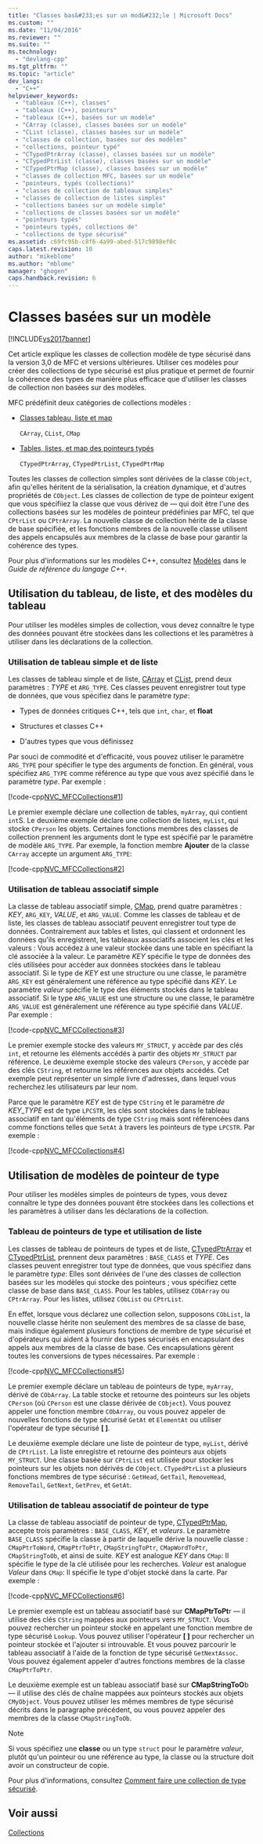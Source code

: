 ```yaml
---
title: "Classes bas&#233;es sur un mod&#232;le | Microsoft Docs"
ms.custom: ""
ms.date: "11/04/2016"
ms.reviewer: ""
ms.suite: ""
ms.technology: 
  - "devlang-cpp"
ms.tgt_pltfrm: ""
ms.topic: "article"
dev_langs: 
  - "C++"
helpviewer_keywords: 
  - "tableaux (C++), classes"
  - "tableaux (C++), pointeurs"
  - "tableaux (C++), basées sur un modèle"
  - "CArray (classe), classes basées sur un modèle"
  - "CList (classe), classes basées sur un modèle"
  - "classes de collection, basées sur des modèles"
  - "collections, pointeur typé"
  - "CTypedPtrArray (classe), classes basées sur un modèle"
  - "CTypedPtrList (classe), classes basées sur un modèle"
  - "CTypedPtrMap (classe), classes basées sur un modèle"
  - "classes de collection MFC, basées sur un modèle"
  - "pointeurs, typés (collections)"
  - "classes de collection de tableaux simples"
  - "classes de collection de listes simples"
  - "collections basées sur un modèle simple"
  - "collections de classes basées sur un modèle"
  - "pointeurs typés"
  - "pointeurs typés, collections de"
  - "collections de type sécurisé"
ms.assetid: c69fc95b-c8f6-4a99-abed-517c9898ef0c
caps.latest.revision: 10
author: "mikeblome"
ms.author: "mblome"
manager: "ghogen"
caps.handback.revision: 6
---
```

# Classes bas&#233;es sur un mod&#232;le
[!INCLUDE[vs2017banner](../assembler/inline/includes/vs2017banner.md)]

Cet article explique les classes de collection modèle de type sécurisé dans la version 3,0 de MFC et versions ultérieures.  Utiliser ces modèles pour créer des collections de type sécurisé est plus pratique et permet de fournir la cohérence des types de manière plus efficace que d'utiliser les classes de collection non basées sur des modèles.  
  
 MFC prédéfinit deux catégories de collections modèles :  
  
-   [Classes tableau, liste et map](#_core_using_simple_array.2c_.list.2c_.and_map_templates)  
  
     `CArray`, `CList`, `CMap`  
  
-   [Tables, listes, et map des pointeurs typés](#_core_using_typed.2d.pointer_collection_templates)  
  
     `CTypedPtrArray`, `CTypedPtrList`, `CTypedPtrMap`  
  
 Toutes les classes de collection simples sont dérivées de la classe `CObject`, afin qu'elles héritent de la sérialisation, la création dynamique, et d'autres propriétés de `CObject`.  Les classes de collection de type de pointeur exigent que vous spécifiiez la classe que vous dérivez de — qui doit être l'une des collections basées sur les modèles de pointeur prédéfinies par MFC, tel que `CPtrList` ou `CPtrArray`.  La nouvelle classe de collection hérite de la classe de base spécifiée, et les fonctions membres de la nouvelle classe utilisent des appels encapsulés aux membres de la classe de base pour garantir la cohérence des types.  
  
 Pour plus d'informations sur les modèles C\+\+, consultez [Modèles](../cpp/templates-cpp.md) dans le *Guide de référence du langage C\+\+*.  
  
##  <a name="_core_using_simple_array.2c_.list.2c_.and_map_templates"></a> Utilisation du tableau, de liste, et des modèles du tableau  
 Pour utiliser les modèles simples de collection, vous devez connaître le type des données pouvant être stockées dans les collections et les paramètres à utiliser dans les déclarations de la collection.  
  
###  <a name="_core_simple_array_and_list_usage"></a> Utilisation de tableau simple et de liste  
 Les classes de tableau simple et de liste, [CArray](../mfc/reference/carray-class.md) et [CList](../mfc/reference/clist-class.md), prend deux paramètres : *TYPE* et `ARG_TYPE`.  Ces classes peuvent enregistrer tout type de données, que vous spécifiez dans le paramètre *type*:  
  
-   Types de données critiques C\+\+, tels que `int`, `char`, et **float**  
  
-   Structures et classes C\+\+  
  
-   D'autres types que vous définissez  
  
 Par souci de commodité et d'efficacité, vous pouvez utiliser le paramètre `ARG_TYPE` pour spécifier le type des arguments de fonction.  En général, vous spécifiez `ARG_TYPE` comme référence au type que vous avez spécifié dans le paramètre *type*.  Par exemple :  
  
 [!code-cpp[NVC_MFCCollections#1](../mfc/codesnippet/CPP/template-based-classes_1.cpp)]  
  
 Le premier exemple déclare une collection de tables, `myArray`, qui contient `int`S.  Le deuxième exemple déclare une collection de listes, `myList`, qui stocke `CPerson` les objets.  Certaines fonctions membres des classes de collection prennent les arguments dont le type est spécifié par le paramètre de modèle `ARG_TYPE`.  Par exemple, la fonction membre **Ajouter** de la classe `CArray` accepte un argument `ARG_TYPE`:  
  
 [!code-cpp[NVC_MFCCollections#2](../mfc/codesnippet/CPP/template-based-classes_2.cpp)]  
  
###  <a name="_core_simple_map_usage"></a> Utilisation de tableau associatif simple  
 La classe de tableau associatif simple, [CMap](../mfc/reference/cmap-class.md), prend quatre paramètres : *KEY*, `ARG_KEY`, *VALUE*, et `ARG_VALUE`.  Comme les classes de tableau et de liste, les classes de tableau associatif peuvent enregistrer tout type de données.  Contrairement aux tables et listes, qui classent et ordonnent les données qu'ils enregistrent, les tableaux associatifs associent les clés et les valeurs : Vous accédez à une valeur stockée dans une table en spécifiant la clé associée à la valeur.  Le paramètre *KEY* spécifie le type de données des clés utilisées pour accéder aux données stockées dans le tableau associatif.  Si le type de *KEY* est une structure ou une classe, le paramètre `ARG_KEY` est généralement une référence au type spécifié dans *KEY*.  Le paramètre *valeur* spécifie le type des éléments stockés dans le tableau associatif.  Si le type `ARG_VALUE` est une structure ou une classe, le paramètre `ARG_VALUE` est généralement une référence au type spécifié dans *VALUE*.  Par exemple :  
  
 [!code-cpp[NVC_MFCCollections#3](../mfc/codesnippet/CPP/template-based-classes_3.cpp)]  
  
 Le premier exemple stocke des valeurs `MY_STRUCT`, y accède par des clés `int`, et retourne les éléments accédés à partir des objets `MY_STRUCT` par référence.  Le deuxième exemple stocke des valeurs `CPerson`, y accède par des clés `CString`, et retourne les références aux objets accédés.  Cet exemple peut représenter un simple livre d'adresses, dans lequel vous recherchez les utilisateurs par leur nom.  
  
 Parce que le paramètre *KEY* est de type `CString` et le paramètre *de KEY\_TYPE* est de type `LPCSTR`, les clés sont stockées dans le tableau associatif en tant qu'éléments de type `CString` mais sont référencées dans comme fonctions telles que `SetAt` à travers les pointeurs de type `LPCSTR`.  Par exemple :  
  
 [!code-cpp[NVC_MFCCollections#4](../mfc/codesnippet/CPP/template-based-classes_4.cpp)]  
  
##  <a name="_core_using_typed.2d.pointer_collection_templates"></a> Utilisation de modèles de pointeur de type  
 Pour utiliser les modèles simples de pointeurs de types, vous devez connaître le type des données pouvant être stockées dans les collections et les paramètres à utiliser dans les déclarations de la collection.  
  
###  <a name="_core_typed.2d.pointer_array_and_list_usage"></a> Tableau de pointeurs de type et utilisation de liste  
 Les classes de tableau de pointeurs de types et de liste, [CTypedPtrArray](../mfc/reference/ctypedptrarray-class.md) et [CTypedPtrList](../mfc/reference/ctypedptrlist-class.md), prennent deux paramètres : `BASE_CLASS` et *TYPE*.  Ces classes peuvent enregistrer tout type de données, que vous spécifiez dans le paramètre *type*:  Elles sont dérivées de l'une des classes de collection basées sur les modèles qui stocke des pointeurs ; vous spécifiez cette classe de base dans `BASE_CLASS`.  Pour les tables, utilisez `CObArray` ou `CPtrArray`.  Pour les listes, utilisez `CObList` ou `CPtrList`.  
  
 En effet, lorsque vous déclarez une collection selon, supposons `CObList`, la nouvelle classe hérite non seulement des membres de sa classe de base, mais indique également plusieurs fonctions de membre de type sécurisé et d'opérateurs qui aident à fournir des types sécurisés en encapsulant des appels aux membres de la classe de base.  Ces encapsulations gèrent toutes les conversions de types nécessaires.  Par exemple :  
  
 [!code-cpp[NVC_MFCCollections#5](../mfc/codesnippet/CPP/template-based-classes_5.cpp)]  
  
 Le premier exemple déclare un tableau de pointeurs de type, `myArray`, dérivé de `CObArray`.  La table stocke et retourne des pointeurs sur les objets `CPerson` \(où `CPerson` est une classe dérivée de `CObject`\).  Vous pouvez appeler une fonction membre `CObArray`, ou vous pouvez appeler de nouvelles fonctions de type sécurisé `GetAt` et `ElementAt` ou utiliser l'opérateur de type sécurisé **\[ \]**.  
  
 Le deuxième exemple déclare une liste de pointeur de type, `myList`, dérivé de `CPtrList`.  La liste enregistre et retourne des pointeurs aux objets `MY_STRUCT`.  Une classe basée sur `CPtrList` est utilisée pour stocker les pointeurs sur les objets non dérivés de `CObject`.  `CTypedPtrList` a plusieurs fonctions membres de type sécurisé : `GetHead`, `GetTail`, `RemoveHead`, `RemoveTail`, `GetNext`, `GetPrev`, et `GetAt`.  
  
###  <a name="_core_typed.2d.pointer_map_usage"></a> Utilisation de tableau associatif de pointeur de type  
 La classe de tableau associatif de pointeur de type, [CTypedPtrMap](../mfc/reference/ctypedptrmap-class.md), accepte trois paramètres : `BASE_CLASS`, *KEY*, et *valeurs*.  Le paramètre `BASE_CLASS` spécifie la classe à partir de laquelle dérive la nouvelle classe : `CMapPtrToWord`, `CMapPtrToPtr`, `CMapStringToPtr`, `CMapWordToPtr`, `CMapStringToOb`, et ainsi de suite.  *KEY* est analogue *KEY* dans `CMap`: Il spécifie le type de la clé utilisée pour les recherches.  *Valeur* est analogue *Valeur* dans `CMap`: Il spécifie le type d'objet stocké dans la carte.  Par exemple :  
  
 [!code-cpp[NVC_MFCCollections#6](../mfc/codesnippet/CPP/template-based-classes_6.cpp)]  
  
 Le premier exemple est un tableau associatif basé sur **CMapPtrToPt**r — il utilise des clés `CString` mappées aux pointeurs vers `MY_STRUCT`.  Vous pouvez rechercher un pointeur stocké en appelant une fonction membre de type sécurisé `Lookup`.  Vous pouvez utiliser l'opérateur **\[ \]** pour rechercher un pointeur stockée et l'ajouter si introuvable.  Et vous pouvez parcourir le tableau associatif à l'aide de la fonction de type sécurisé `GetNextAssoc`.  Vous pouvez également appeler d'autres fonctions membres de la classe `CMapPtrToPtr`.  
  
 Le deuxième exemple est un tableau associatif basé sur **CMapStringToO**b — il utilise des clés de chaîne mappées aux pointeurs stockés aux objets `CMyObject`.  Vous pouvez utiliser les mêmes membres de type sécurisé décrits dans le paragraphe précédent, ou vous pouvez appeler des membres de la classe `CMapStringToOb`.  
  
> [!NOTE]
>  Si vous spécifiez une **classe** ou un type `struct` pour le paramètre *valeur*, plutôt qu'un pointeur ou une référence au type, la classe ou la structure doit avoir un constructeur de copie.  
  
 Pour plus d'informations, consultez [Comment faire une collection de type sécurisé](../mfc/how-to-make-a-type-safe-collection.md).  
  
## Voir aussi  
 [Collections](../mfc/collections.md)